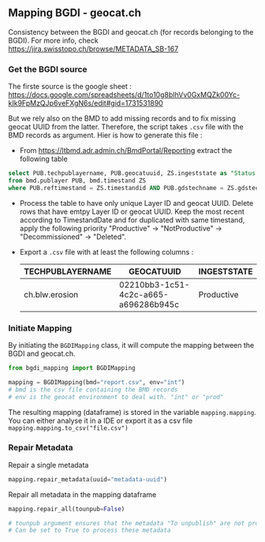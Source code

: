 ## Mapping BGDI - geocat.ch
Consistency between the BGDI and geocat.ch (for records belonging to the BGDI). For more info, check https://jira.swisstopo.ch/browse/METADATA_SB-167


### Get the BGDI source
The firste source is the google sheet : https://docs.google.com/spreadsheets/d/1to10g8bIhVv0GxMQZk00Yc-kIk9FpMzQJp6veFXgN6s/edit#gid=1731531890<br>

But we rely also on the BMD to add missing records and to fix missing geocat UUID from the latter.
Therefore, the script takes `.csv` file with the BMD records as argument. Hier is how to generate this file :
* From https://ltbmd.adr.admin.ch/BmdPortal/Reporting extract the following table
```sql
select PUB.techpublayername, PUB.geocatuuid, ZS.ingeststate as "Status (ZS)", PUB.ingeststate as "INGESTSTATE", ZS.TimestandDate
from bmd.publayer PUB, bmd.timestand ZS
where PUB.reftimestand = ZS.timestandid AND PUB.gdstechname = ZS.gdstechname;  
```
* Process the table to have only unique Layer ID and geocat UUID. Delete rows that have emtpy Layer ID or geocat UUID. Keep the most recent according to TimestandDate and for duplicated with same timestand, apply the following priority "Productive" -> "NotProductive" -> "Decommissioned" -> "Deleted".
* Export a `.csv` file with at least the following columns :

  |TECHPUBLAYERNAME|GEOCATUUID|INGESTSTATE|
  |---|---|---|
  |ch.blw.erosion|02210bb3-1c51-4c2c-a665-a696286b945c|Productive|


### Initiate Mapping
By initiating the `BGDIMapping` class, it will compute the mapping between the BGDI and geocat.ch.
```python
from bgdi_mapping import BGDIMapping

mapping = BGDIMapping(bmd="report.csv", env="int")
# bmd is the csv file containing the BMD records
# env is the geocat environment to deal with. "int" or "prod"
```
The resulting mapping (dataframe) is stored in the variable `mapping.mapping`. You can either analyse it in a IDE or export it as a csv file `mapping.mapping.to_csv("file.csv")`


### Repair Metadata
Repair a single metadata
```python
mapping.repair_metadata(uuid="metadata-uuid")
```
Repair all metadata in the mapping dataframe
```python
mapping.repair_all(tounpub=False)

# tounpub argument ensures that the metadata "To unpublish" are not processed by default.
# Can be set to True to process these metadata
```
